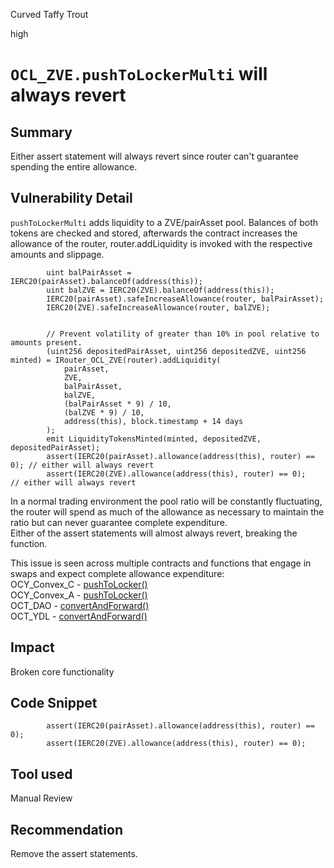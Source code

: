 Curved Taffy Trout

high

# `OCL_ZVE.pushToLockerMulti` will always revert

## Summary
Either assert statement will always revert since router can't guarantee spending the entire allowance.
## Vulnerability Detail
`pushToLockerMulti` adds liquidity to a ZVE/pairAsset pool. Balances of both tokens are checked and stored, afterwards the contract increases the allowance of the router, router.addLiquidity is invoked with the respective amounts and slippage.
```solidity
        uint balPairAsset = IERC20(pairAsset).balanceOf(address(this));
        uint balZVE = IERC20(ZVE).balanceOf(address(this));
        IERC20(pairAsset).safeIncreaseAllowance(router, balPairAsset);
        IERC20(ZVE).safeIncreaseAllowance(router, balZVE);


        // Prevent volatility of greater than 10% in pool relative to amounts present.
        (uint256 depositedPairAsset, uint256 depositedZVE, uint256 minted) = IRouter_OCL_ZVE(router).addLiquidity(
            pairAsset, 
            ZVE, 
            balPairAsset,
            balZVE, 
            (balPairAsset * 9) / 10,
            (balZVE * 9) / 10, 
            address(this), block.timestamp + 14 days
        );
        emit LiquidityTokensMinted(minted, depositedZVE, depositedPairAsset);
        assert(IERC20(pairAsset).allowance(address(this), router) == 0); // either will always revert
        assert(IERC20(ZVE).allowance(address(this), router) == 0);       // either will always revert
```
In a normal trading environment the pool ratio will be constantly fluctuating, the router will spend as much of the allowance as necessary to maintain the ratio but can never guarantee complete expenditure.  
Either of the assert statements will almost always revert, breaking the function. 

This issue is seen across multiple contracts and functions that engage in swaps and expect complete allowance expenditure:    
OCY_Convex_C - [pushToLocker()](https://github.com/Zivoe/zivoe-core-foundry/blob/ad27cffdf96eaaa33274bfba0dda9b60e36d29a2/src/lockers/OCY/OCY_Convex_C.sol#L119-L140)  
OCY_Convex_A - [pushToLocker()](https://github.com/Zivoe/zivoe-core-foundry/blob/ad27cffdf96eaaa33274bfba0dda9b60e36d29a2/src/lockers/OCY/OCY_Convex_A.sol#L132-L168)  
OCT_DAO - [convertAndForward()](https://github.com/Zivoe/zivoe-core-foundry/blob/ad27cffdf96eaaa33274bfba0dda9b60e36d29a2/src/lockers/OCT/OCT_DAO.sol#L95)  
OCT_YDL - [convertAndForward()](https://github.com/Zivoe/zivoe-core-foundry/blob/ad27cffdf96eaaa33274bfba0dda9b60e36d29a2/src/lockers/OCT/OCT_YDL.sol#L106)
## Impact
Broken core functionality
## Code Snippet
```solidity
        assert(IERC20(pairAsset).allowance(address(this), router) == 0);
        assert(IERC20(ZVE).allowance(address(this), router) == 0);
```
## Tool used

Manual Review

## Recommendation
Remove the assert statements.